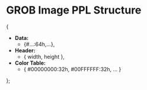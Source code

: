 # GROB Image PPL Structure
{
- **Data:**
  - {#…:64h,…},
- **Header:**
  - { width, height },
- **Color Table:**
  - { #00000000:32h, #00FFFFFF:32h, … }

};
